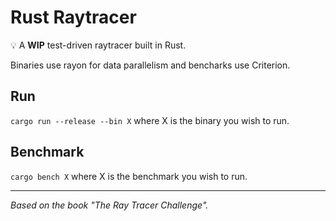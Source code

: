 # Rust Raytracer

💡 A **WIP** test-driven raytracer built in Rust.

Binaries use rayon for data parallelism and bencharks use Criterion.

## Run
`cargo run --release --bin X` where X is the binary you wish to run.

## Benchmark
`cargo bench X` where X is the benchmark you wish to run.

---
*Based on the book "The Ray Tracer Challenge".*
